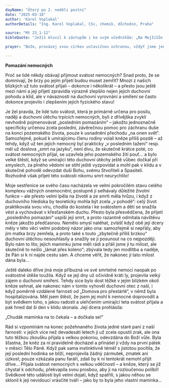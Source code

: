 ```yaml
---
dayName: "Úterý po 2. neděli postní"
date: "2025-03-18"
author: 'Karel Voplakal'
authorDetails: "Ing. Karel Voplakal, CSc, chemik, důchodce, Praha"

source: "Mt 23,1-12"
bibleQuote: "Ježíš mluvil k zástupům i ke svým učedníkům: „Na Mojžíšův stolec zasedli učitelé Zákona a farizeové. Dělejte a zachovávejte všechno, co vám řeknou, ale podle jejich skutků nejednejte, neboť mluví, ale nejednají. Svazují těžká a neúnosná břemena a vkládají je lidem na ramena, ale sami se jich nechtějí dotknout ani prstem. Všechny své skutky dělají jen proto, aby se ukázali před lidmi. Dávají si zhotovovat zvlášť široké modlitební řemínky a zvlášť velké střapce na šatech, mají rádi čestná místa na hostinách a přední sedadla v synagogách, mají rádi pozdravy na ulicích, a když jim lidé říkají »mistře«. Vy však si nedávejte říkat »mistr«, jenom jeden je váš Mistr, a vy všichni jste bratři. A nikomu na zemi nedávejte jméno »otec«, jenom jeden je váš Otec, a ten je v nebi. Ani si nedávejte říkat »učitel«, jenom jeden je váš Učitel – Kristus. Kdo je mezi vámi největší, ať je vaším služebníkem. Kdo se povyšuje, bude ponížen, a kdo se ponižuje, bude povýšen.“" 

prayer: "Bože, provázej svou církev ustavičnou ochranou, vždyť jsme jen smrtelní lidé a bez tebe by nám došly síly; pomáhej nám vyhýbat se všemu, co nám škodí, a hledat, co vede ke spáse.Prosíme o to skrze tvého Syna, Ježíše Krista, našeho Pána, neboť on s tebou v jednotě Ducha Svatého žije a kraluje  po všechny věky věků. Amen."

---
```


**Pomazání nemocných** 

Proč se lidé někdy obávají přijmout svátost nemocných? Snad proto, že se domnívají, že brzy po jejím přijetí budou muset zemřít? Mnozí z našich blízkých už tuto svátost přijali – dokonce i několikrát – a přesto jsou ještě mezi námi a její přijetí zpravidla výrazně zlepšilo nejen jejich duchovní pohodu a klid, ale v návaznosti na duchovní vyrovnání a smíření se často dokonce projevilo i zlepšením jejich fyzického stavu! 

Je žel pravda, že lidé tuto svátost, která je primárně určena pro posilu, naději a duchovní útěchu trpících nemocných, byli z dřívějška zvyklí nevhodně pojmenovávat „posledním pomazáním“ – jakožto jednoznačně specificky určenou zcela poslední, závěrečnou pomoc pro záchranu duše na konci pozemského života, pouze k usnadnění přechodu „na onen svět“. Samozřejmě, pokud k umírajícímu členu rodiny volali kněze příliš pozdě – až tehdy, když už ten jejich nemocný byl prakticky „v posledním tažení“ resp. měl už doslova „smrt na jazyku“, není divu, že skutečně krátce poté, co svátost nemocných přijal, se uzavřela jeho pozemského žití pouť… a bylo velké štěstí, když se umírající této duchovní útěchy ještě vůbec dočkal při smyslech, za plného vědomí se stihl ještě vyzpovídat a mohl pak v klidu a v skutečné pohodě odevzdat duši Bohu, svému Stvořiteli a Spasiteli. Rozhodně však přijetí této svátosti nikomu smrt neurychlilo! 

Moje sestřenice se svého času nacházela ve velmi pokročilém stavu celého komplexu vážných onemocnění; postupně jí selhávaly důležité životní funkce – ale přesto velmi lpěla na životě a ze smrti měla hrůzu, i když z duchovního hlediska by teoreticky mohla být zcela „v pohodě“: celý život praktikovala svou víru, chodila do kostela i ke svátostem a děti se snažila vést a vychovávat v křesťanském duchu. Přesto byla přesvědčena, že přijetí „posledního pomazání“ uspíší její smrt, a proto razantně odmítala návštěvu kněze jakožto předčasnou. Nemělo smysl naléhat, zvlášť když obě její dcery měly v této věci velmi podobný názor jako ona: samozřejmě si nepřály, aby jim matka brzy zemřela, a proto také s touto „zbytečně příliš brzkou“ duchovní útěchou nesouhlasily a snažily se ji posunout na co nejpozději. Bylo nám to líto; jejich maminku jsme měli rádi a přáli jsme jí tu milost, ale skutečně to nešlo „lámat přes koleno“; zbývala tedy jen modlitba a naděje, že Pán si k ní najde cestu sám. A chceme věřit, že nakonec jí tato milost dána byla… 

Ještě daleko dříve jiná moje příbuzná ve své smrtelné nemoci naopak po svátostné útěše toužila. Když se její dny už očividně kráti ly, projevila velký zájem o duchovní smíření. Tehdy sice bylo dost těžké v jejím blízkém okolí kněze sehnat, ale nakonec nám v tomto vyhověl duchovní otec z naší, i když poměrně vzdálené farnosti od „Domova pro přestárlé“, v němž byla hospitalizována. Měl jsem štěstí, že jsem jej mohl k nemocné doprovodit a být svědkem toho, s jakou radostí a ulehčením umírající teta svátost přijala a pak hned dal ší den v klidu skonala. Její dcera prohlásila: 

„Chudák maminka na to čekala – a dočkala se!“ 

Rád si vzpomínám na konec požehnaného života jedné staré paní z naší farnosti: v jejích více než devadesáti letech ji už zcela opustil zrak, ale ona tuto těžkou zkoušku přijala s velkou pokorou, odevzdána do Boží vůle. Byla šťastna, že kněz za ní pravidelně docházel a přinášel jí vždy na první pátek v měsíci Tělo Páně. Když pak sama instinktivně téměř s jistotou pocítila, že její poslední hodinka se blíží, neprojevila žádný zármutek, zmatek ani úzkost; pouze vzkázala panu faráři, zdali by k ní tentokrát nemohl přijít dříve… Přijala svátost nemocných s velkou vděčností – a kněze, který se již chystal k odchodu, překvapila svou prosbou, aby ji na rozloučenou políbil! Svědkové této události byli velmi dojati, když spatřili, s jakou něhou se sklonil k její nevidoucí vrásčité tváři – jako by to byla jeho vlastní maminka…
